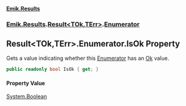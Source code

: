 #### [Emik.Results](index.md 'index')
### [Emik.Results](Emik.Results.md 'Emik.Results').[Result&lt;TOk,TErr&gt;](Result_TOk,TErr_.md 'Emik.Results.Result<TOk,TErr>').[Enumerator](Result_TOk,TErr_.Enumerator.md 'Emik.Results.Result<TOk,TErr>.Enumerator')

## Result<TOk,TErr>.Enumerator.IsOk Property

Gets a value indicating whether this [Enumerator](Result_TOk,TErr_.Enumerator.md 'Emik.Results.Result<TOk,TErr>.Enumerator') has an [Ok](Result_TOk,TErr_.Ok.md 'Emik.Results.Result<TOk,TErr>.Ok') value.

```csharp
public readonly bool IsOk { get; }
```

#### Property Value
[System.Boolean](https://docs.microsoft.com/en-us/dotnet/api/System.Boolean 'System.Boolean')